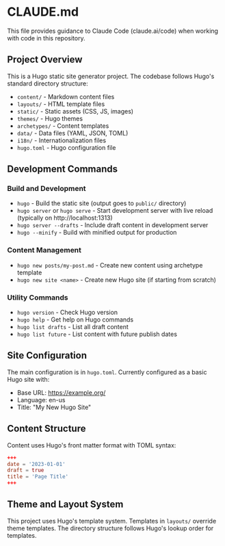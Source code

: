 # CLAUDE.md

This file provides guidance to Claude Code (claude.ai/code) when working with code in this repository.

## Project Overview

This is a Hugo static site generator project. The codebase follows Hugo's standard directory structure:

- `content/` - Markdown content files
- `layouts/` - HTML template files
- `static/` - Static assets (CSS, JS, images)
- `themes/` - Hugo themes
- `archetypes/` - Content templates
- `data/` - Data files (YAML, JSON, TOML)
- `i18n/` - Internationalization files
- `hugo.toml` - Hugo configuration file

## Development Commands

### Build and Development
- `hugo` - Build the static site (output goes to `public/` directory)
- `hugo server` or `hugo serve` - Start development server with live reload (typically on http://localhost:1313)
- `hugo server --drafts` - Include draft content in development server
- `hugo --minify` - Build with minified output for production

### Content Management  
- `hugo new posts/my-post.md` - Create new content using archetype template
- `hugo new site <name>` - Create new Hugo site (if starting from scratch)

### Utility Commands
- `hugo version` - Check Hugo version
- `hugo help` - Get help on Hugo commands
- `hugo list drafts` - List all draft content
- `hugo list future` - List content with future publish dates

## Site Configuration

The main configuration is in `hugo.toml`. Currently configured as a basic Hugo site with:
- Base URL: https://example.org/
- Language: en-us  
- Title: "My New Hugo Site"

## Content Structure

Content uses Hugo's front matter format with TOML syntax:
```toml
+++
date = '2023-01-01'
draft = true
title = 'Page Title'
+++
```

## Theme and Layout System

This project uses Hugo's template system. Templates in `layouts/` override theme templates. The directory structure follows Hugo's lookup order for templates.